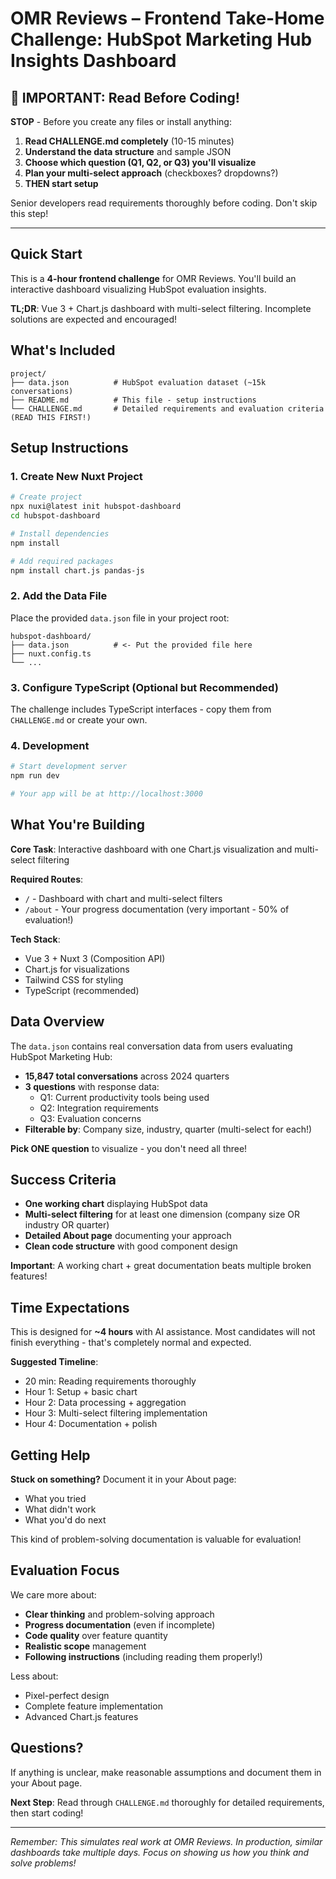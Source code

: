 # OMR Reviews – Frontend Take-Home Challenge: HubSpot Marketing Hub Insights Dashboard

## 🚨 IMPORTANT: Read Before Coding!

**STOP** - Before you create any files or install anything:

1. **Read CHALLENGE.md completely** (10-15 minutes)
2. **Understand the data structure** and sample JSON
3. **Choose which question (Q1, Q2, or Q3) you'll visualize**
4. **Plan your multi-select approach** (checkboxes? dropdowns?)
5. **THEN start setup**

Senior developers read requirements thoroughly before coding. Don't skip this step!

---

## Quick Start

This is a **4-hour frontend challenge** for OMR Reviews. You'll build an interactive dashboard visualizing HubSpot evaluation insights.

**TL;DR**: Vue 3 + Chart.js dashboard with multi-select filtering. Incomplete solutions are expected and encouraged!

## What's Included

```
project/
├── data.json          # HubSpot evaluation dataset (~15k conversations)
├── README.md          # This file - setup instructions
└── CHALLENGE.md       # Detailed requirements and evaluation criteria (READ THIS FIRST!)
```

## Setup Instructions

### 1. Create New Nuxt Project

```bash
# Create project
npx nuxi@latest init hubspot-dashboard
cd hubspot-dashboard

# Install dependencies
npm install

# Add required packages
npm install chart.js pandas-js
```

### 2. Add the Data File

Place the provided `data.json` file in your project root:

```
hubspot-dashboard/
├── data.json          # <- Put the provided file here
├── nuxt.config.ts
└── ...
```

### 3. Configure TypeScript (Optional but Recommended)

The challenge includes TypeScript interfaces - copy them from `CHALLENGE.md` or create your own.

### 4. Development

```bash
# Start development server
npm run dev

# Your app will be at http://localhost:3000
```

## What You're Building

**Core Task**: Interactive dashboard with one Chart.js visualization and multi-select filtering

**Required Routes**:
- `/` - Dashboard with chart and multi-select filters
- `/about` - Your progress documentation (very important - 50% of evaluation!)

**Tech Stack**:
- Vue 3 + Nuxt 3 (Composition API)
- Chart.js for visualizations  
- Tailwind CSS for styling
- TypeScript (recommended)

## Data Overview

The `data.json` contains real conversation data from users evaluating HubSpot Marketing Hub:

- **15,847 total conversations** across 2024 quarters
- **3 questions** with response data:
  - Q1: Current productivity tools being used
  - Q2: Integration requirements 
  - Q3: Evaluation concerns
- **Filterable by**: Company size, industry, quarter (multi-select for each!)

**Pick ONE question** to visualize - you don't need all three!

## Success Criteria

- **One working chart** displaying HubSpot data  
- **Multi-select filtering** for at least one dimension (company size OR industry OR quarter)
- **Detailed About page** documenting your approach  
- **Clean code structure** with good component design

**Important**: A working chart + great documentation beats multiple broken features!

## Time Expectations

This is designed for **~4 hours** with AI assistance. Most candidates will not finish everything - that's completely normal and expected.

**Suggested Timeline**:
- 20 min: Reading requirements thoroughly
- Hour 1: Setup + basic chart
- Hour 2: Data processing + aggregation  
- Hour 3: Multi-select filtering implementation
- Hour 4: Documentation + polish


## Getting Help

**Stuck on something?** Document it in your About page:
- What you tried
- What didn't work  
- What you'd do next

This kind of problem-solving documentation is valuable for evaluation!

## Evaluation Focus

We care more about:
- **Clear thinking** and problem-solving approach
- **Progress documentation** (even if incomplete)  
- **Code quality** over feature quantity
- **Realistic scope** management
- **Following instructions** (including reading them properly!)

Less about:
- Pixel-perfect design
- Complete feature implementation
- Advanced Chart.js features

## Questions?

If anything is unclear, make reasonable assumptions and document them in your About page.

**Next Step**: Read through `CHALLENGE.md` thoroughly for detailed requirements, then start coding!

---

*Remember: This simulates real work at OMR Reviews. In production, similar dashboards take multiple days. Focus on showing us how you think and solve problems!*